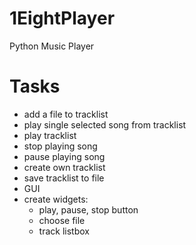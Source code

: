# 1EightPlayer
Python Music Player

# Tasks

- add a file to tracklist
- play single selected song from tracklist
- play tracklist
- stop playing song
- pause playing song
- create own tracklist
- save tracklist to file
- GUI
- create widgets:
	* play, pause, stop button
	* choose file
	* track listbox